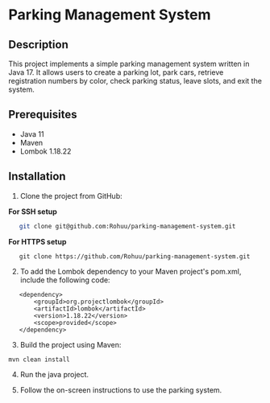 # Parking Management System

## Description
This project implements a simple parking management system written in Java 17. It allows users to create a parking lot, park cars, retrieve registration numbers by color, check parking status, leave slots, and exit the system.

## Prerequisites
- Java 11
- Maven
- Lombok 1.18.22

## Installation
1. Clone the project from GitHub:<br>

**For SSH setup**
```sh
   git clone git@github.com:Rohuu/parking-management-system.git
```

**For HTTPS setup**

```shell
   git clone https://github.com/Rohuu/parking-management-system.git
```

2. To add the Lombok dependency to your Maven project's pom.xml, include the following code:

``` 
   <dependency>
       <groupId>org.projectlombok</groupId>
       <artifactId>lombok</artifactId>
       <version>1.18.22</version>
       <scope>provided</scope>
   </dependency>

```

3. Build the project using Maven:

``` 
mvn clean install
```

4. Run the java project.

5. Follow the on-screen instructions to use the parking system.
